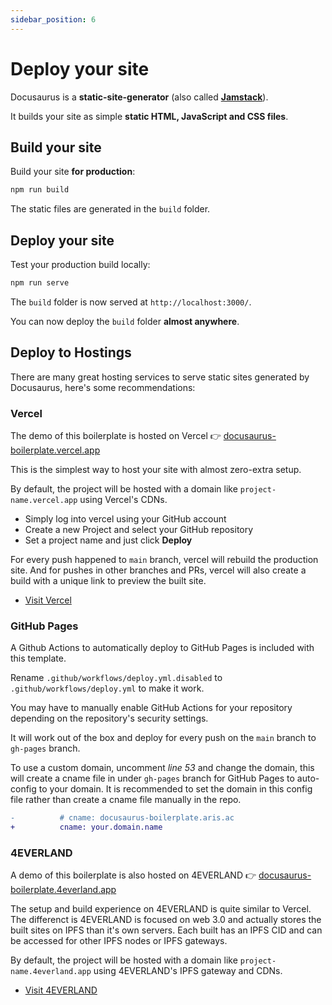```yaml
---
sidebar_position: 6
---
```


# Deploy your site

Docusaurus is a **static-site-generator** (also called **[Jamstack](https://jamstack.org/)**).

It builds your site as simple **static HTML, JavaScript and CSS files**.

## Build your site

Build your site **for production**:

```bash
npm run build
```

The static files are generated in the `build` folder.

## Deploy your site

Test your production build locally:

```bash
npm run serve
```

The `build` folder is now served at `http://localhost:3000/`.

You can now deploy the `build` folder **almost anywhere**.

## Deploy to Hostings

There are many great hosting services to serve static sites generated by Docusaurus, here's some recommendations:

### Vercel

The demo of this boilerplate is hosted on Vercel 👉 [docusaurus-boilerplate.vercel.app](https://docusaurus-boilerplate.vercel.app)

This is the simplest way to host your site with almost zero-extra setup.

By default, the project will be hosted with a domain like `project-name.vercel.app` using Vercel's CDNs.

- Simply log into vercel using your GitHub account
- Create a new Project and select your GitHub repository
- Set a project name and just click **Deploy**

For every push happened to `main` branch, vercel will rebuild the production site. And for pushes in other branches and PRs, vercel will also create a build with a unique link to preview the built site.

- [Visit Vercel](https://vercel.com/)

### GitHub Pages

A Github Actions to automatically deploy to GitHub Pages is included with this template.

Rename `.github/workflows/deploy.yml.disabled` to `.github/workflows/deploy.yml` to make it work. 

You may have to manually enable GitHub Actions for your repository depending on the repository's security settings.

It will work out of the box and deploy for every push on the `main` branch to `gh-pages` branch.

To use a custom domain, uncomment _line 53_ and change the domain, this will create a cname file in under `gh-pages` branch for GitHub Pages to auto-config to your domain. It is recommended to set the domain in this config file rather than create a cname file manually in the repo.

```diff title="deploy.yml"
-          # cname: docusaurus-boilerplate.aris.ac
+          cname: your.domain.name
```

### 4EVERLAND

A demo of this boilerplate is also hosted on 4EVERLAND 👉 [docusaurus-boilerplate.4everland.app](https://docusaurus-boilerplate.4everland.app/)

The setup and build experience on 4EVERLAND is quite similar to Vercel. The differenct is 4EVERLAND is focused on web 3.0 and actually stores the built sites on IPFS than it's own servers. Each built has an IPFS CID and can be accessed for other IPFS nodes or IPFS gateways.

By default, the project will be hosted with a domain like `project-name.4everland.app` using 4EVERLAND's IPFS gateway and CDNs.

- [Visit 4EVERLAND](https://4everland.org)

